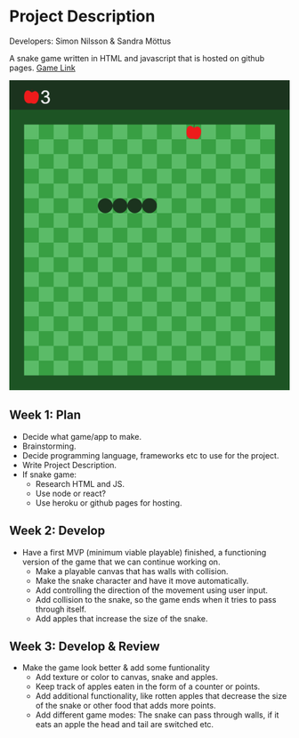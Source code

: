# Project Description

Developers: Simon Nilsson & Sandra Möttus

A snake game written in HTML and javascript that is hosted on github pages.
[Game Link](https://smottus.github.io)


![Snake Game Picture](/pics/gamepic.png)
## Week 1: Plan

- Decide what game/app to make.
- Brainstorming.
- Decide programming language, frameworks etc to use for the project.
- Write Project Description.
- If snake game:
   - Research HTML and JS.
   - Use node or react?
   - Use heroku or github pages for hosting.

## Week 2: Develop

 - Have a first MVP (minimum viable playable) finished, a functioning version of the game that we can continue working on.
   - Make a playable canvas that has walls with collision.
   - Make the snake character and have it move automatically.
   - Add controlling the direction of the movement using user input.
   - Add collision to the snake, so the game ends when it tries to pass through itself.
   - Add apples that increase the size of the snake.

## Week 3: Develop & Review
- Make the game look better & add some funtionality
   - Add texture or color to canvas, snake and apples.
   - Keep track of apples eaten in the form of a counter or points.
   - Add additional functionality, like rotten apples that decrease the size of the snake or other food that adds more points.
   - Add different game modes: The snake can pass through walls, if it eats an apple the head and tail are switched etc.
